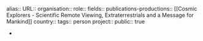 alias::
URL::
organisation::
role::
fields::
publications-productions:: [[Cosmic Explorers - Scientific Remote Viewing, Extraterrestrials and a Message for Mankind]] 
country::
tags:: person
project::
public:: true

-